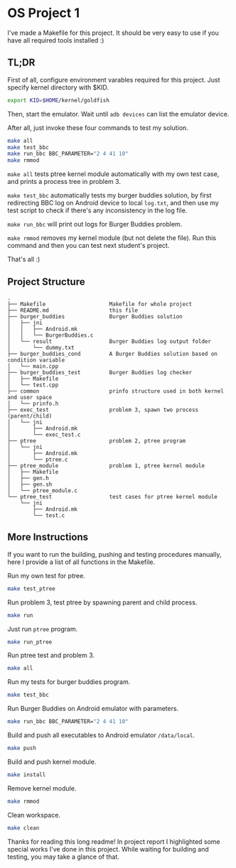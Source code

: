 # OS Project 1

I've made a Makefile for this project. It should be very easy to use if you have all required tools installed :)

## TL;DR

First of all, configure environment varables required for this project. Just specify kernel directory with $KID.

```bash
export KID=$HOME/kernel/goldfish
```

Then, start the emulator. Wait until `adb devices` can list the emulator device.

After all, just invoke these four commands to test my solution.

```bash
make all
make test_bbc
make run_bbc BBC_PARAMETER="2 4 41 10"
make rmmod
```

`make all` tests ptree kernel module automatically with my own test case, and prints a process tree in problem 3.

`make test_bbc` automatically tests my burger buddies solution, by first redirecting BBC log on Android device to local `log.txt`, and then use my test script to check if there's any inconsistency in the log file.

`make run_bbc` will print out logs for Burger Buddies problem.

`make rmmod` removes my kernel module (but not delete the file). Run this command and then you can test next student's project.

That's all :)

## Project Structure

```
.
├── Makefile                    Makefile for whole project
├── README.md                   this file
├── burger_buddies              Burger Buddies solution
│   ├── jni
│   │   ├── Android.mk
│   │   └── BurgerBuddies.c
│   └── result                  Burger Buddies log output folder
│       └── dummy.txt
├── burger_buddies_cond         A Burger Buddies solution based on condition variable
│   └── main.cpp
├── burger_buddies_test         Burger Buddies log checker
│   ├── Makefile
│   └── test.cpp
├── common                      prinfo structure used in both kernel and user space
│   └── prinfo.h
├── exec_test                   problem 3, spawn two process (parent/child)                
│   └── jni
│       ├── Android.mk
│       └── exec_test.c
├── ptree                       problem 2, ptree program
│   └── jni
│       ├── Android.mk
│       └── ptree.c
├── ptree_module                problem 1, ptree kernel module
│   ├── Makefile
│   ├── gen.h
│   ├── gen.sh
│   └── ptree_module.c
└── ptree_test                  test cases for ptree kernel module
    └── jni
        ├── Android.mk
        └── test.c
```

## More Instructions

If you want to run the building, pushing and testing procedures manually, here I provide a list of all functions in the Makefile.

Run my own test for ptree.
```bash
make test_ptree
```

Run problem 3, test ptree by spawning parent and child process.
```bash
make run
```

Just run `ptree` program.
```bash
make run_ptree
```

Run ptree test and problem 3.
```bash
make all
```

Run my tests for burger buddies program.
```bash
make test_bbc
```

Run Burger Buddies on Android emulator with parameters.
```bash
make run_bbc BBC_PARAMETER="2 4 41 10"
```

Build and push all executables to Android emulator `/data/local`.
```bash
make push
```

Build and push kernel module.
```bash
make install
```

Remove kernel module.
```bash
make rmmod
```

Clean workspace.
```bash
make clean
```

Thanks for reading this long readme! In project report I highlighted some special works I've done in this project. While waiting for building and testing, you may take a glance of that.
